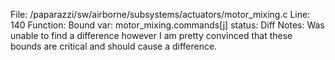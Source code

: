 File: /paparazzi/sw/airborne/subsystems/actuators/motor_mixing.c
Line: 140
Function: Bound
var: motor_mixing.commands[j]
status: Diff
Notes: Was unable to find a difference however I am pretty convinced that these bounds are critical and should cause a difference.
